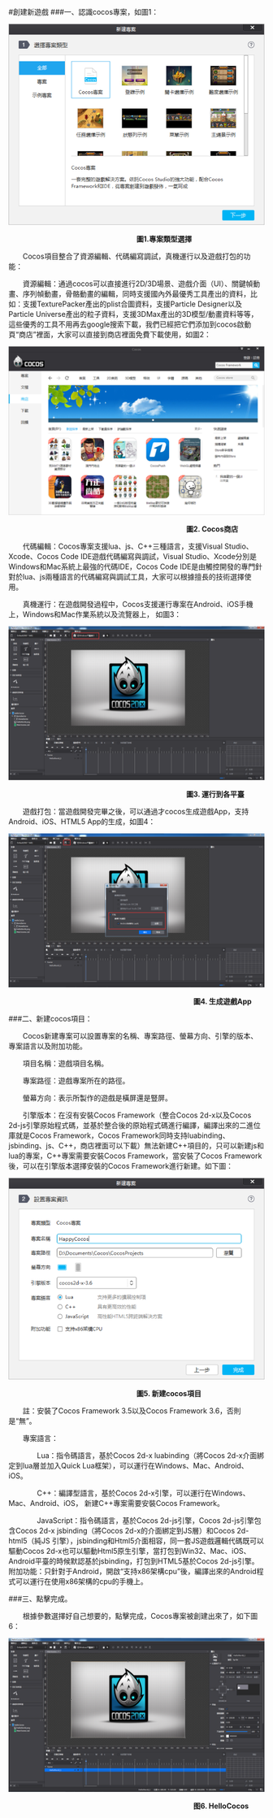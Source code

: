 #創建新遊戲
###一、認識cocos專案，如圖1：

![image](res_tw/image0001.png)

&emsp;&emsp;&emsp;&emsp;&emsp;&emsp;&emsp;&emsp;&emsp;&emsp;&emsp;&emsp;&emsp;&emsp;&emsp;&emsp;&emsp;&emsp;**圖1.專案類型選擇**

&emsp;&emsp;Cocos項目整合了資源編輯、代碼編寫調試，真機運行以及遊戲打包的功能：

&emsp;&emsp;資源編輯：通過cocos可以直接進行2D/3D場景、遊戲介面（UI）、關鍵幀動畫、序列幀動畫，骨骼動畫的編輯，同時支援國內外最優秀工具產出的資料，比如：支援TexturePacker產出的plist合圖資料，支援Particle Designer以及Particle Universe產出的粒子資料，支援3DMax產出的3D模型/動畫資料等等，這些優秀的工具不用再去google搜索下載，我們已經把它們添加到cocos啟動頁“商店”裡面，大家可以直接到商店裡面免費下載使用，如圖2：

![image](res_tw/image0002.png)

&emsp;&emsp;&emsp;&emsp;&emsp;&emsp;&emsp;&emsp;&emsp;&emsp;&emsp;&emsp;&emsp;&emsp;&emsp;&emsp;&emsp;&emsp;&emsp;&emsp;&emsp;&emsp;&emsp;&emsp;&emsp;**圖2. Cocos商店**

&emsp;&emsp;代碼編輯：Cocos專案支援lua、js、C++三種語言，支援Visual Studio、Xcode、Cocos Code IDE遊戲代碼編寫與調試，Visual Studio、Xcode分別是Windows和Mac系統上最強的代碼IDE，Cocos Code IDE是由觸控開發的專門針對於lua、js兩種語言的代碼編寫與調試工具，大家可以根據擅長的技術選擇使用。

&emsp;&emsp;真機運行：在遊戲開發過程中，Cocos支援運行專案在Android、iOS手機上，Windows和Mac作業系統以及流覽器上， 如圖3：

![image](res_tw/image0003.png)

&emsp;&emsp;&emsp;&emsp;&emsp;&emsp;&emsp;&emsp;&emsp;&emsp;&emsp;&emsp;&emsp;&emsp;&emsp;&emsp;&emsp;&emsp;&emsp;&emsp;&emsp;&emsp;&emsp;&emsp;&emsp;**圖3. 運行到各平臺**

&emsp;&emsp;遊戲打包：當遊戲開發完畢之後，可以通過才cocos生成遊戲App，支持Android、iOS、HTML5 App的生成，如圖4：
 
![image](res_tw/image0004.png)

&emsp;&emsp;&emsp;&emsp;&emsp;&emsp;&emsp;&emsp;&emsp;&emsp;&emsp;&emsp;&emsp;&emsp;&emsp;&emsp;&emsp;&emsp;&emsp;&emsp;&emsp;&emsp;&emsp;&emsp;&emsp;&emsp;**圖4. 生成遊戲App**

###二、新建cocos項目：
 
&emsp;&emsp;Cocos新建專案可以設置專案的名稱、專案路徑、螢幕方向、引擎的版本、專案語言以及附加功能。

&emsp;&emsp;項目名稱：遊戲項目名稱。

&emsp;&emsp;專案路徑：遊戲專案所在的路徑。

&emsp;&emsp;螢幕方向：表示所製作的遊戲是橫屏還是豎屏。

&emsp;&emsp;引擎版本：在沒有安裝Cocos Framework（整合Cocos 2d-x以及Cocos 2d-js引擎原始程式碼，並基於整合後的原始程式碼進行編譯，編譯出來的二進位庫就是Cocos Framework，Cocos Framework同時支持luabinding、jsbinding、js、C++，商店裡面可以下載）無法新建C++項目的，只可以新建js和lua的專案，C++專案需要安裝Cocos Framework，當安裝了Cocos Framework後，可以在引擎版本選擇安裝的Cocos Framework進行新建。如下圖：

![image](res_tw/image0005.png)

&emsp;&emsp;&emsp;&emsp;&emsp;&emsp;&emsp;&emsp;&emsp;&emsp;&emsp;&emsp;&emsp;&emsp;&emsp;&emsp;&emsp;&emsp;**圖5. 新建cocos項目** 

&emsp;&emsp;註：安裝了Cocos Framework 3.5以及Cocos Framework 3.6，否則是“無”。
 
&emsp;&emsp;專案語言：

&emsp;&emsp;&emsp;&emsp;Lua：指令碼語言，基於Cocos 2d-x luabinding（將Cocos 2d-x介面綁定到lua層並加入Quick Lua框架），可以運行在Windows、Mac、Android、iOS。

&emsp;&emsp;&emsp;&emsp;C++：編譯型語言，基於Cocos 2d-x引擎，可以運行在Windows、Mac、Android、iOS， 新建C++專案需要安裝Cocos Framework。

&emsp;&emsp;&emsp;&emsp;JavaScript：指令碼語言，基於Cocos 2d-js引擎，Cocos 2d-js引擎包含Cocos 2d-x jsbinding（將Cocos 2d-x的介面綁定到JS層）和Cocos 2d-html5（純JS 引擎），jsbinding和Html5介面相容，同一套JS遊戲邏輯代碼既可以驅動Cocos 2d-x也可以驅動Html5原生引擎，當打包到Win32、Mac、iOS、Android平臺的時候默認基於jsbinding，打包到HTML5基於Cocos 2d-js引擎。
附加功能：只針對于Android，開啟“支持x86架構cpu”後，編譯出來的Android程式可以運行在使用x86架構的cpu的手機上。

###三、點擊完成。

&emsp;&emsp;根據參數選擇好自己想要的，點擊完成，Cocos專案被創建出來了，如下圖6：

![image](res_tw/image0007.png)

&emsp;&emsp;&emsp;&emsp;&emsp;&emsp;&emsp;&emsp;&emsp;&emsp;&emsp;&emsp;&emsp;&emsp;&emsp;&emsp;&emsp;&emsp;&emsp;&emsp;&emsp;&emsp;&emsp;&emsp;&emsp;&emsp;**图6. HelloCocos** 